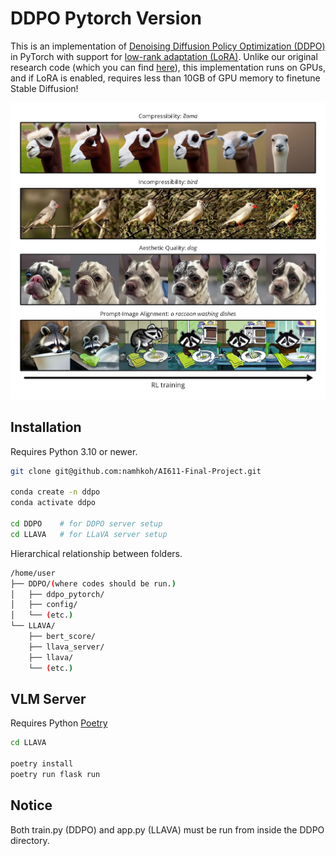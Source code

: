 # DDPO Pytorch Version

This is an implementation of [Denoising Diffusion Policy Optimization (DDPO)](https://rl-diffusion.github.io/) in PyTorch with support for [low-rank adaptation (LoRA)](https://huggingface.co/docs/diffusers/training/lora). Unlike our original research code (which you can find [here](https://github.com/jannerm/ddpo)), this implementation runs on GPUs, and if LoRA is enabled, requires less than 10GB of GPU memory to finetune Stable Diffusion!

![DDPO](teaser.jpg)

## Installation
Requires Python 3.10 or newer.

```bash
git clone git@github.com:namhkoh/AI611-Final-Project.git

conda create -n ddpo
conda activate ddpo

cd DDPO    # for DDPO server setup
cd LLAVA   # for LLaVA server setup
```

Hierarchical relationship between folders.
```bash
/home/user
├── DDPO/(where codes should be run.)
│   ├── ddpo_pytorch/
│   ├── config/
│   └── (etc.)
└── LLAVA/
    ├── bert_score/
    ├── llava_server/
    ├── llava/
    └── (etc.)
```
## VLM Server
Requires Python [Poetry](https://python-poetry.org/docs/#installing-with-the-official-installer)

```bash
cd LLAVA

poetry install
poetry run flask run
```


## Notice
Both train.py (DDPO) and app.py (LLAVA) must be run from inside the DDPO directory.
